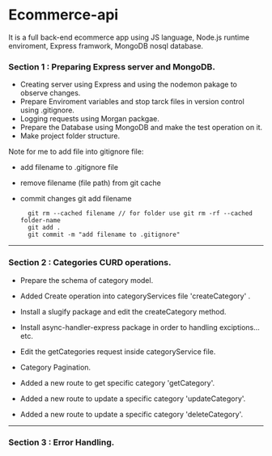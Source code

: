 # Ecommerce-api

It is a full back-end ecommerce app using JS language, Node.js runtime enviroment, Express framwork, MongoDB nosql database.

### Section 1 : Preparing Express server and MongoDB.

- Creating server using Express and using the nodemon pakage to observe changes.
- Prepare Enviroment variables and stop tarck files in version control using .gitignore.
- Logging requests using Morgan packgae.
- Prepare the Database using MongoDB and make the test operation on it.
- Make project folder structure.

Note for me to add file into gitignore file:

- add filename to .gitignore file
- remove filename (file path) from git cache
- commit changes git add filename

        git rm --cached filename // for folder use git rm -rf --cached folder-name
        git add .
        git commit -m "add filename to .gitignore"


***

### Section 2 : Categories CURD operations.

- Prepare the schema of category model.

- Added Create operation into categoryServices file 'createCategory' .

- Install a slugify package and edit the createCategory method.

- Install async-handler-express package in order to handling exciptions… etc.

- Edit the getCategories request inside categoryService file.

- Category Pagination.

- Added a new route to get specific category 'getCategory'.

- Added a new route to update a specific category 'updateCategory'.

- Added a new route to update a specific category 'deleteCategory'.

***
### Section 3 : Error Handling.

